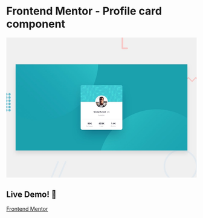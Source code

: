 # Frontend Mentor - Profile card component

![Design preview for the Profile card component coding challenge](./design/desktop-preview.jpg)

## Live Demo! 👋

[Frontend Mentor](https://card-september.netlify.app/) 


